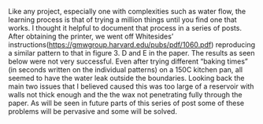 Like any project, especially one with complexities such as water flow, the learning process is that of trying a million things until you find one that works. I thought it helpful to document that process in a series of posts. After obtaining the printer, we went off Whitesides’ instructions(https://gmwgroup.harvard.edu/pubs/pdf/1060.pdf) reproducing a similar pattern to that in figure 3. D and E in the paper. The results as seen below were not very successful. Even after trying different “baking times” (in seconds written on the individual patterns) on a 150C kitchen pan, all seemed to have the water leak outside the boundaries. Looking back the main two issues that I believed caused this was too large of a reservoir with walls not thick enough and the the wax not penetrating fully through the paper. As will be seen in future parts of this series of post some of these problems will be pervasive and some will be solved.
